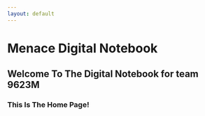 ```yaml
---
layout: default
---
```

# Menace Digital Notebook

## Welcome To The Digital Notebook for team 9623M
### This Is The Home Page!
